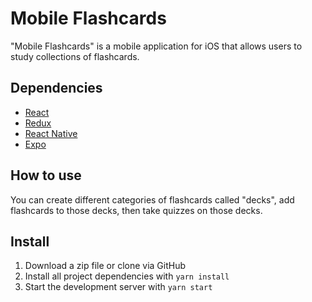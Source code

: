 # Mobile Flashcards

"Mobile Flashcards" is a mobile application for iOS that allows users to study collections of flashcards.

## Dependencies

- [React](https://github.com/facebook/react)
- [Redux](https://github.com/reduxjs/redux)
- [React Native](https://github.com/facebook/react-native)
- [Expo](https://github.com/expo/expo)

## How to use

You can create different categories of flashcards called "decks", add flashcards to those decks, then take quizzes on those decks.

## Install

1. Download a zip file or clone via GitHub
2. Install all project dependencies with `yarn install`
3. Start the development server with `yarn start`
